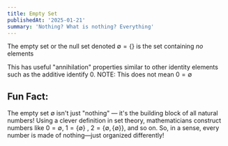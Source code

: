 ```yaml
---
title: Empty Set
publishedAt: '2025-01-21'
summary: 'Nothing? What is nothing? Everything'
---
```


The empty set or the null set denoted $\emptyset = \{\}$ is the set containing *no* elements

This has useful "annihilation" properties similar to other identity elements such as the additive identify 0. 
NOTE: This does not mean $0=\emptyset$

## Fun Fact:
The empty set $\emptyset$ isn't just "nothing" — it's the building block of all natural numbers! Using a clever definition in set theory, mathematicians construct numbers like $0 = \emptyset$, $1=\{ \emptyset \}$ , $2 = \{\emptyset, \{\emptyset\}\}$, and so on. So, in a sense, every number is made of nothing—just organized differently!

